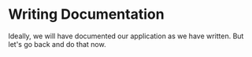 # Writing Documentation

Ideally, we will have documented our application as we have written. But let's go back and do that now.